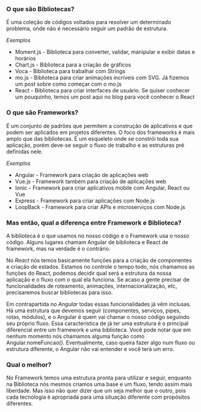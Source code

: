   ### O que são Bibliotecas?

É uma coleção de códigos voltados para resolver um determinado problema, onde não é necessário seguir um padrão de estrutura.

<i>Exemplos</i>

 * Moment.js - Biblioteca para converter, validar, manipular e exibir datas e horários
 * Chart.js - Biblioteca para a criação de gráficos
 * Voca - Biblioteca para trabalhar com Strings
 * mo.js - Biblioteca para criar animações incríveis com SVG. Já fizemos um post sobre como começar com o mo.js
 * React - Biblioteca para criar interfaces de usuário. Se quiser conhecer um pouquinho, temos um post aqui no blog para você conhecer o React

  ### O que são Frameworks?

É um conjunto de padrões que permitem a construção de aplicativos e que podem ser aplicados em projetos diferentes. O foco dos frameworks é mais amplo que das bibliotecas.
É um esqueleto onde se constrói toda sua aplicação, porém deve-se seguir o fluxo de trabalho e as estruturas pré definidas nele.

<i>Exemplos</i>

 * Angular - Framework para criação de aplicações web
 * Vue.js - Framework também para criação de aplicações web
 * Ionic - Framework para criar aplicativos mobile com Angular, React ou Vue
 * Express - Framework para criar aplicações com Node.js
 * LoopBack - Framework para criar APIs e microserviços com Node.js

  ### Mas então, qual a diferença entre Framework e Biblioteca?
  
A biblioteca é o que usamos no nosso código e o Framework usa o nosso código. Alguns lugares chamam Angular de biblioteca e React de framework, mas na verdade é o contrário.

No <i>React</i> nós temos basicamente funções para a criação de componentes e criação de estados. Estamos no controle o tempo todo, nós chamamos as funções do React, podemos decidir qual será a estrutura da nossa aplicação e o fluxo com o qual ela funciona. Se acaso a gente precisar de funcionalidades de roteamento, animações, internacionalização, etc, precisaremos buscar bibliotecas para isso.

Em contrapartida no <i>Angular</i> todas essas funcionalidades já vêm inclusas. Há uma estrutura que devemos seguir (componentes, serviços, pipes, rotas, módulos), e o Angular é quem vai chamar o nosso código seguindo seu próprio fluxo. Essa característica de já ter uma estrutura é o principal diferencial entre um framework e uma biblioteca. Você pode notar que em nenhum momento nós chamamos alguma função como Angular.nomeFuncao(). Eventualmente, caso queira fazer algo num fluxo ou estrutura diferente, o Angular não vai entender e você terá um erro.

  ### Qual o melhor?
  
No Framework temos uma estrutura pronta para utilizar e seguir, enquanto na Biblioteca nós mesmos criamos uma base e um fluxo, tendo assim mais liberdade. Mas isso não quer dizer que um seja melhor que o outro, pois cada tecnologia é apropriada para uma situação diferente com propósitos diferentes.
